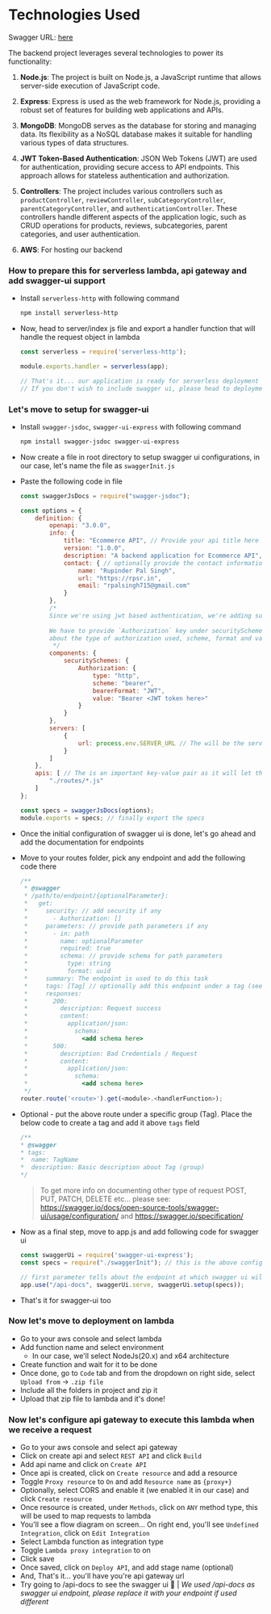 # Technologies Used

Swagger URL: [here](https://h8v5m2nbmi.execute-api.us-east-1.amazonaws.com/prodv1/api-docs)

The backend project leverages several technologies to power its functionality:

1. **Node.js**: The project is built on Node.js, a JavaScript runtime that allows server-side execution of JavaScript
   code.

2. **Express**: Express is used as the web framework for Node.js, providing a robust set of features for building web
   applications and APIs.

3. **MongoDB**: MongoDB serves as the database for storing and managing data. Its flexibility as a NoSQL database makes
   it suitable for handling various types of data structures.

4. **JWT Token-Based Authentication**: JSON Web Tokens (JWT) are used for authentication, providing secure access to API
   endpoints. This approach allows for stateless authentication and authorization.

5. **Controllers**: The project includes various controllers such
   as `productController`, `reviewController`, `subCategoryController`, `parentCategoryController`,
   and `authenticationController`. These controllers handle different aspects of the application logic, such as CRUD
   operations for products, reviews, subcategories, parent categories, and user authentication.

6. **AWS**: For hosting our backend

### How to prepare this for serverless lambda, api gateway and add swagger-ui support

* Install `serverless-http` with following command

    ```bash
    npm install serverless-http
    ```

* Now, head to server/index js file and export a handler function that will handle the request object in lambda

    ```js
    const serverless = require('serverless-http');
    
    module.exports.handler = serverless(app);
    
    // That's it... our application is ready for serverless deployment !
    // If you don't wish to include swagger ui, please head to deployment section skipping the next one
    ```

### Let's move to setup for swagger-ui

* Install `swagger-jsdoc`, `swagger-ui-express` with following command

    ```bash
    npm install swagger-jsdoc swagger-ui-express
    ```

* Now create a file in root directory to setup swagger ui configurations, in our case, let's name the file
  as `swaggerInit.js`
* Paste the following code in file

    ```js
    const swaggerJsDocs = require("swagger-jsdoc");
    
    const options = {
        definition: {
            openapi: "3.0.0",
            info: {
                title: "Ecommerce API", // Provide your api title here
                version: "1.0.0",
                description: "A backend application for Ecommerce API", // A small description about the api
                contact: { // optionally provide the contact information here
                    name: "Rupinder Pal Singh",
                    url: "https://rpsr.in",
                    email: "rpalsingh715@gmail.com"
                }
            },
            /*
            Since we're using jwt based authentication, we're adding support for it here in components
            
            We have to provide `Authorization` key under securitySchemes key with few basic parameters
            about the type of authorization used, scheme, format and value
             */
            components: {
                securitySchemes: {
                    Authorization: {
                        type: "http",
                        scheme: "bearer",
                        bearerFormat: "JWT",
                        value: "Bearer <JWT token here>"
                    }
                }
            },
            servers: [
                {
                    url: process.env.SERVER_URL // The will be the server base url which will be preprended with all requests (can be hardcoded)
                }
            ]
        },
        apis: [ // The is an important key-value pair as it will let the configuration know where to look for the api endpoint's documentations
            "./routes/*.js"
        ]
    };
    
    const specs = swaggerJsDocs(options);
    module.exports = specs; // finally export the specs
    ```

* Once the initial configuration of swagger ui is done, let's go ahead and add the documentation for endpoints
* Move to your routes folder, pick any endpoint and add the following code there

  ```js
  /**
   * @swagger
   * /path/to/endpoint/{optionalParameter}:
   *   get:
   *     security: // add security if any
   *       - Authorization: []
   *     parameters: // provide path parameters if any
   *       - in: path
   *         name: optionalParameter
   *         required: true
   *         schema: // provide schema for path parameters
   *           type: string
   *           format: uuid
   *     summary: The endpoint is used to do this task
   *     tags: [Tag] // optionally add this endpoint under a tag (see next point after route)
   *     responses:
   *       200:
   *         description: Request success
   *         content:
   *           application/json:
   *             schema:
   *               <add schema here>
   *       500:
   *         description: Bad Credentials / Request
   *         content:
   *           application/json:
   *             schema:
   *               <add schema here>
   */
  router.route('<route>').get(<module>.<handlerFunction>);
  ```

* Optional - put the above route under a specific group (Tag). Place the below code to create a tag and add it
  above `tags` field
  ```js
  /**
  * @swagger
  * tags:
  *  name: TagName
  *  description: Basic description about Tag (group)
  */
  ```

  > To get more info on documenting other type of request POST, PUT, PATCH, DELETE etc... please
  > see: https://swagger.io/docs/open-source-tools/swagger-ui/usage/configuration/ and https://swagger.io/specification/

* Now as a final step, move to app.js and add following code for swagger ui

    ```js
    const swaggerUi = require('swagger-ui-express');
    const specs = require("./swaggerInit"); // this is the above config file, if you have another name, please require accordingly
    
    // first parameter tells about the endpoint at which swagger ui will be accessible (can be anything else 😊)
    app.use("/api-docs", swaggerUi.serve, swaggerUi.setup(specs));
    ```

* That's it for swagger-ui too

### Now let's move to deployment on lambda

* Go to your aws console and select lambda
* Add function name and select environment
    * In our case, we'll select NodeJs(20.x) and x64 architecture
* Create function and wait for it to be done
* Once done, go to `Code` tab and from the dropdown on right side, select `Upload from` -> `.zip file`
* Include all the folders in project and zip it
* Upload that zip file to lambda and it's done!

### Now let's configure api gateway to execute this lambda when we receive a request

* Go to your aws console and select api gateway
* Click on create api and select `REST API` and click `Build`
* Add api name and click on `Create API`
* Once api is created, click on `Create resource` and add a resource
* Toggle `Proxy resource` to `On` and add `Resource name` as `{proxy+}`
* Optionally, select CORS and enable it (we enabled it in our case) and click `Create resource`
* Once resource is created, under `Methods`, click on `ANY` method type, this will be used to map requests to lambda
* You'll see a flow diagram on screen... On right end, you'll see `Undefined Integration`, click on `Edit Integration`
* Select Lambda function as integration type
* Toggle `Lambda proxy integration` to on
* Click save
* Once saved, click on `Deploy API`, and add stage name (optional)
* And, That's it... you'll have you're api gateway url
* Try going to <api-gateway-url>/api-docs to see the swagger ui 🥳 | *We used /api-docs as swagger ui endpoint, please replace it with your endpoint if used different*